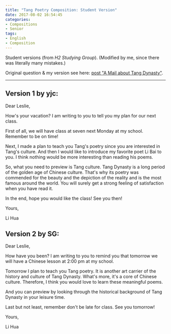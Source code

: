 ```yaml
---
title: "Tang Poetry Composition: Student Version"
date: 2017-08-02 16:54:45
categories:
- Compositions
- Senior
tags:
- English
- Composition
---
```


Student versions (from *H2 Studying Group*). (Modified by me, since there was literally many mistakes.)

Original question & my version see here: [post "A Mail about Tang Dynasty"](../2017/07/23/A-Mail-about-Tang-Poetry/).

-------

## Version 1 by yjc:

Dear Leslie,

How's your vacation? I am writing to you to tell you my plan for our next class.

First of all, we will have class at seven next Monday at my school. Remember to be on time!

Next, I made a plan to teach you Tang's poetry since you are interested in Tang's culture. And then I would like to introduce my favorite poet Li Bai to you. I think nothing would be more interesting than reading his poems.

So, what you need to preview is Tang culture. Tang Dynasty is a long period of the golden age of Chinese culture. That's why its poetry was commended for the beauty and the depiction of the reality and is the most famous around the world. You will surely get a strong feeling of satisfaction when you have read it.

In the end, hope you would like the class! See you then!

Yours,

Li Hua

## Version 2 by SG:

Dear Leslie,

How have you been? I am writing to you to remind you that tomorrow we will have a Chinese lesson at 2:00 pm at my school.

Tomorrow I plan to teach you Tang poetry. It is another art carrier of the history and culture of Tang Dynasty. What's more, it's a core of Chinese culture. Therefore, I think you would love to learn these meaningful poems.

And you can preview by looking through the historical background of Tang Dynasty in your leisure time.

Last but not least, remember don't be late for class. See you tomorrow!

Yours,

Li Hua
